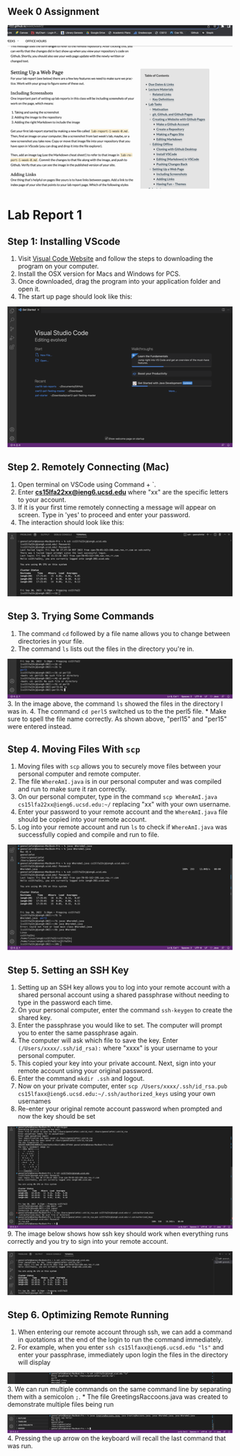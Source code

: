 ## **Week 0 Assignment**
![Image](Images/screenshot.png)


# **Lab Report 1**

## Step 1: **Installing VScode**
1. Visit [Visual Code Website](https://code.visualstudio.com/) and follow the steps to downloading the program on your computer.
2. Install the OSX version for Macs and Windows for PCS.
3. Once downloaded, drag the program into your application folder and open it. 
4. The start up page should look like this:

![Image](Images/VS-code-startup.png)


## Step 2. **Remotely Connecting** (Mac)
1. Open terminal on VSCode using Command + `.
2. Enter **cs15lfa22xx@ieng6.ucsd.edu** where "xx" are the specific letters to your account.
3. If it is your first time remotely connecting a message will appear on screen. Type in 'yes' to proceed and enter your password.
4. The interaction should look like this: 

![Image](Images/Remotely-connecting.png)


## Step 3. **Trying Some Commands**
1. The command `cd` followed by a file name allows you to change between directories in your file. 
2. The command `ls` lists out the files in the directory you're in.

![Image](Images/Running-commands.png)
3. In the image above, the command `ls` showed the files in the directory I was in.
4. The command `cd perl5` switched us to the the perl5 file.
    * Make sure to spell the file name correctly. As shown above, "perl15" and "per15" were entered instead.


## Step 4. **Moving Files With `scp`**
1. Moving files with `scp` allows you to securely move files between your personal computer and remote computer.
2. The file `WhereAmI.java` is in our personal computer and was compiled and run to make sure it ran correctly. 
3. On our personal computer, type in the command `scp WhereAmI.java cs15lfa22xx@ieng6.ucsd.edu:~/` replacing "xx" with your own username.
4. Enter your password to your remote account and the `WhereAmI.java` file should be copied into your remote account.
5. Log into your remote account and run `ls` to check if `WhereAmI.java` was successfully copied and compile and run to file.

![Image](Images/Moving-Files-SCP.png)


## Step 5. **Setting an SSH Key**
1. Setting up an SSH key allows you to log into your remote account with a shared personal account using a shared passphrase without needing to type in the password each time.
2. On your personal computer, enter the command `ssh-keygen` to create the shared key. 
3. Enter the passphrase you would like to set. The computer will prompt you to enter the same passphrase again. 
4. The computer will ask which file to save the key. Enter
`(/Users/xxxx/.ssh/id_rsa):` where "xxxx" is your username to your personal computer.
5. This copied your key into your private account. Next, sign into your remote account using your original password.
6. Enter the command `mkdir .ssh` and logout.
7. Now on your private computer, enter `scp /Users/xxxx/.ssh/id_rsa.pub cs15lfaxx@ieng6.ucsd.edu:~/.ssh/authorized_keys` using your own usernames
8. Re-enter your original remote account password when prompted and now the key should be set

![Image](Images/SSH-key-work.png)
9. The image below shows how ssh key should work when everything runs correctly and you try to sign into your remote account.

![Image](Images/SSH-key.png)


## Step 6. **Optimizing Remote Running**
1. When entering our remote account through ssh, we can add a command in quotations at the end of the login to run the command immediately. 
2. For example, when you enter `ssh cs15lfaxx@ieng6.ucsd.edu "ls"` and enter your passphrase, immediately upon login the files in the directory will display

![Image](Images/Shortcut-ls.png)
3. We can run multiple commands on the same command line by separating them with a semicolon `;`. 
    * The file GreetingsRaccoons.java was created to demonstrate multiple files being run

![Image](Images/Optimizing-Remote-Running.png)
4. Pressing the up arrow on the keyboard will recall the last command that was run.
